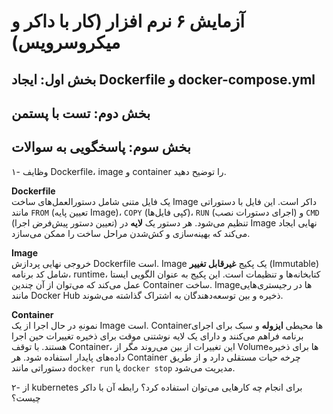 # آزمایش ۶ نرم افزار (کار با داکر و میکروسرویس)

## بخش اول: ایجاد Dockerfile و docker-compose.yml

## بخش دوم: تست با پستمن

## بخش سوم: پاسخگویی به سوالات
۱- وظایف Dockerfile، image و container را توضیح دهید.

**Dockerfile**  
یک فایل متنی شامل دستورالعمل‌های ساخت Image داکر است. این فایل با دستوراتی مانند `FROM` (تعیین پایه Image)، `COPY` (کپی فایل‌ها)، `RUN` (اجرای دستورات نصب) و `CMD` (تعیین دستور پیش‌فرض اجرا) تنظیم می‌شود. هر دستور یک **لایه** در Image نهایی ایجاد می‌کند که بهینه‌سازی و کش‌شدن مراحل ساخت را ممکن می‌سازد.  

**Image**  
خروجی نهایی پردازش Dockerfile است. Image یک پکیج **غیرقابل تغییر** (Immutable) شامل کد برنامه، runtime، کتابخانه‌ها و تنظیمات است. این پکیج به عنوان الگویی ایستا عمل می‌کند که می‌توان از آن چندین Container ساخت. Imageها در رجیستری‌هایی مانند Docker Hub ذخیره و بین توسعه‌دهندگان به اشتراک گذاشته می‌شوند.  

**Container**  
نمونهِ در حال اجرا از یک Image است. Containerها محیطی **ایزوله** و سبک برای اجرای برنامه فراهم می‌کنند و دارای یک لایه نوشتنی موقت برای ذخیره تغییرات حین اجرا هستند. با توقف Container، این تغییرات از بین می‌روند مگر از Volumeها برای ذخیره داده‌های پایدار استفاده شود. هر Container چرخه حیات مستقلی دارد و از طریق دستوراتی مانند `docker run` یا `docker stop` مدیریت می‌شود.

۲- از kubernetes برای انجام چه کارهایی می‌توان استفاده کرد؟ رابطه آن با داکر چیست؟
